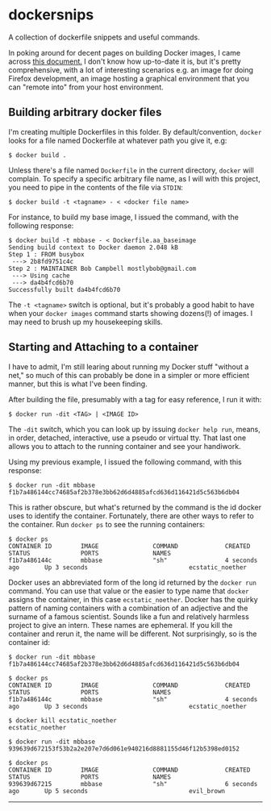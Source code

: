 # dockersnips
A collection of dockerfile snippets and useful commands.

In poking around for decent pages on building Docker images, I came across [this document.][1] I don't know how up-to-date it is, but it's pretty comprehensive, with a lot of interesting scenarios e.g. an image for doing Firefox development, an image hosting a graphical environment that you can "remote into" from your host environment.

## Building arbitrary docker files

I'm creating multiple Dockerfiles in this folder. By default/convention, `docker` looks for a file named Dockerfile at whatever path you give it, e.g:

```
$ docker build .
```

Unless there's a file named `Dockerfile` in the current directory, `docker` will complain. To specify a specific arbitrary file name, as I will with this project, you need to pipe in the contents of the file via `STDIN`:

```
$ docker build -t <tagname> - < <docker file name>
```

For instance, to build my base image, I issued the command, with the following response:

```
$ docker build -t mbbase - < Dockerfile.aa_baseimage
Sending build context to Docker daemon 2.048 kB
Step 1 : FROM busybox
 ---> 2b8fd9751c4c
Step 2 : MAINTAINER Bob Campbell mostlybob@gmail.com
 ---> Using cache
 ---> da4b4fcd6b70
Successfully built da4b4fcd6b70
```

The `-t <tagname>` switch is optional, but it's probably a good habit to have when your `docker images` command starts showing dozens(!) of images. I may need to brush up my housekeeping skills.

## Starting and Attaching to a container

I have to admit, I'm still learing about running my Docker stuff "without a net," so much of this can probably be done in a simpler or more efficient manner, but this is what I've been finding.

After building the file, presumably with a tag for easy reference, I run it with:

```
$ docker run -dit <TAG> | <IMAGE ID>
```

The `-dit` switch, which you can look up by issuing `docker help run`, means, in order, detached, interactive, use a pseudo or virtual tty. That last one allows you to attach to the running container and see your handiwork.

Using my previous example, I issued the following command, with this response:

```
$ docker run -dit mbbase
f1b7a486144cc74685af2b378e3bb62d6d4885afcd636d116421d5c563b6db04
```

This is rather obscure, but what's returned by the command is the id docker uses to identify the container. Fortunately, there are other ways to refer to the container. Run `docker ps` to see the running containers:

```
$ docker ps
CONTAINER ID        IMAGE               COMMAND             CREATED             STATUS              PORTS               NAMES
f1b7a486144c        mbbase              "sh"                4 seconds ago       Up 3 seconds                            ecstatic_noether
```

Docker uses an abbreviated form of the long id returned by the `docker run` command. You can use that value or the easier to type name that `docker` assigns the container, in this case `ecstatic_noether`. Docker has the quirky pattern of naming containers with a combination of an adjective and the surname of a famous scientist. Sounds like a fun and relatively harmless project to give an intern. These names are ephemeral. If you kill the container and rerun it, the name will be different. Not surprisingly, so is the container id:


```
$ docker run -dit mbbase
f1b7a486144cc74685af2b378e3bb62d6d4885afcd636d116421d5c563b6db04

$ docker ps
CONTAINER ID        IMAGE               COMMAND             CREATED             STATUS              PORTS               NAMES
f1b7a486144c        mbbase              "sh"                4 seconds ago       Up 3 seconds                            ecstatic_noether

$ docker kill ecstatic_noether 
ecstatic_noether

$ docker run -dit mbbase
939639d672153f53b2a2e207e7d6d061e940216d8881155d46f12b5398ed0152

$ docker ps
CONTAINER ID        IMAGE               COMMAND             CREATED             STATUS              PORTS               NAMES
939639d67215        mbbase              "sh"                6 seconds ago       Up 5 seconds                            evil_brown
```


-----

[1]: https://docs.google.com/document/d/1f8iflnFSZxAU9FhoLQPEVlSKhVPXbtCaqTVPTTJb9yo/edit#heading=h.py35px4li4o2

